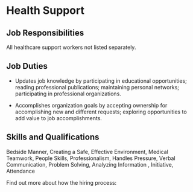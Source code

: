 # Health Support

## Job Responsibilities

All healthcare support workers not listed separately.

## Job Duties

* Updates job knowledge by participating in educational opportunities; reading professional publications; maintaining personal networks; participating in professional organizations.

* Accomplishes organization goals by accepting ownership for accomplishing new and different requests; exploring opportunities to add value to job accomplishments.

## Skills and Qualifications

Bedside Manner, Creating a Safe, Effective Environment, Medical Teamwork, People Skills, Professionalism, Handles Pressure, Verbal Communication, Problem Solving, Analyzing Information , Initiative, Attendance

Find out more about how the hiring process:

